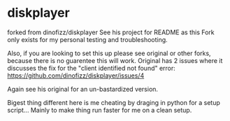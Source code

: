 # diskplayer

forked from dinofizz/diskplayer
See his project for README as this Fork only exists for my personal testing and troubleshooting.

Also, if you are looking to set this up please see original or other forks, because there is no guarentee this will work.
Original has 2 issues where it discusses the fix for the "client identified not found" error:
https://github.com/dinofizz/diskplayer/issues/4

Again see his original for an un-bastardized version.

Bigest thing different here is me cheating by draging in python for a setup script...
Mainly to make thing run faster for me on a clean setup.
